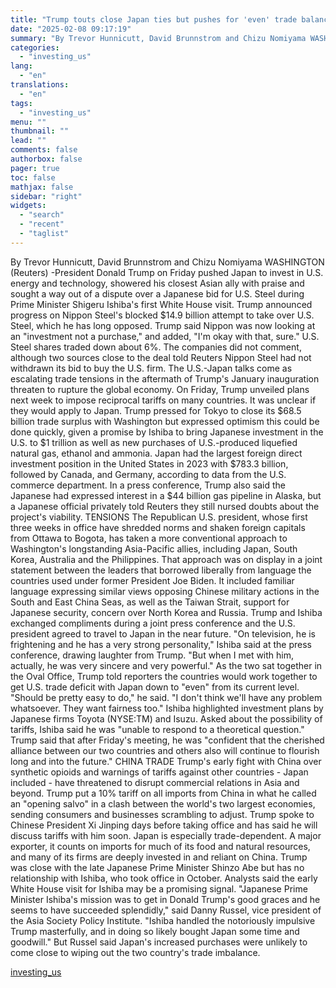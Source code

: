 ```yaml
---
title: "Trump touts close Japan ties but pushes for 'even' trade balance"
date: "2025-02-08 09:17:19"
summary: "By Trevor Hunnicutt, David Brunnstrom and Chizu Nomiyama WASHINGTON (Reuters) -President Donald Trump on Friday pushed Japan to invest in U.S. energy and technology, showered his closest Asian ally with praise and sought a way out of a dispute over a Japanese bid for U.S. Steel during Prime Minister Shigeru..."
categories:
  - "investing_us"
lang:
  - "en"
translations:
  - "en"
tags:
  - "investing_us"
menu: ""
thumbnail: ""
lead: ""
comments: false
authorbox: false
pager: true
toc: false
mathjax: false
sidebar: "right"
widgets:
  - "search"
  - "recent"
  - "taglist"
---
```


By Trevor Hunnicutt, David Brunnstrom and Chizu Nomiyama WASHINGTON (Reuters) -President Donald Trump on Friday pushed Japan to invest in U.S. energy and technology, showered his closest Asian ally with praise and sought a way out of a dispute over a Japanese bid for U.S. Steel during Prime Minister Shigeru Ishiba's first White House visit. Trump announced progress on Nippon Steel's blocked $14.9 billion attempt to take over U.S. Steel, which he has long opposed. Trump said Nippon was now looking at an "investment not a purchase," and added, "I'm okay with that, sure." U.S. Steel shares traded down about 6%. The companies did not comment, although two sources close to the deal told Reuters Nippon Steel had not withdrawn its bid to buy the U.S. firm. The U.S.-Japan talks come as escalating trade tensions in the aftermath of Trump's January inauguration threaten to rupture the global economy. On Friday, Trump unveiled plans next week to impose reciprocal tariffs on many countries. It was unclear if they would apply to Japan. Trump pressed for Tokyo to close its $68.5 billion trade surplus with Washington but expressed optimism this could be done quickly, given a promise by Ishiba to bring Japanese investment in the U.S. to $1 trillion as well as new purchases of U.S.-produced liquefied natural gas, ethanol and ammonia. Japan had the largest foreign direct investment position in the United States in 2023 with $783.3 billion, followed by Canada, and Germany, according to data from the U.S. commerce department. In a press conference, Trump also said the Japanese had expressed interest in a $44 billion gas pipeline in Alaska, but a Japanese official privately told Reuters they still nursed doubts about the project's viability. TENSIONS The Republican U.S. president, whose first three weeks in office have shredded norms and shaken foreign capitals from Ottawa to Bogota, has taken a more conventional approach to Washington's longstanding Asia-Pacific allies, including Japan, South Korea, Australia and the Philippines. That approach was on display in a joint statement between the leaders that borrowed liberally from language the countries used under former President Joe Biden. It included familiar language expressing similar views opposing Chinese military actions in the South and East China Seas, as well as the Taiwan Strait, support for Japanese security, concern over North Korea and Russia. Trump and Ishiba exchanged compliments during a joint press conference and the U.S. president agreed to travel to Japan in the near future. "On television, he is frightening and he has a very strong personality," Ishiba said at the press conference, drawing laughter from Trump. "But when I met with him, actually, he was very sincere and very powerful." As the two sat together in the Oval Office, Trump told reporters the countries would work together to get U.S. trade deficit with Japan down to "even" from its current level. "Should be pretty easy to do," he said. "I don't think we'll have any problem whatsoever. They want fairness too." Ishiba highlighted investment plans by Japanese firms Toyota (NYSE:TM) and Isuzu. Asked about the possibility of tariffs, Ishiba said he was "unable to respond to a theoretical question." Trump said that after Friday's meeting, he was "confident that the cherished alliance between our two countries and others also will continue to flourish long and into the future." CHINA TRADE Trump's early fight with China over synthetic opioids and warnings of tariffs against other countries - Japan included - have threatened to disrupt commercial relations in Asia and beyond. Trump put a 10% tariff on all imports from China in what he called an "opening salvo" in a clash between the world's two largest economies, sending consumers and businesses scrambling to adjust. Trump spoke to Chinese President Xi Jinping days before taking office and has said he will discuss tariffs with him soon. Japan is especially trade-dependent. A major exporter, it counts on imports for much of its food and natural resources, and many of its firms are deeply invested in and reliant on China. Trump was close with the late Japanese Prime Minister Shinzo Abe but has no relationship with Ishiba, who took office in October. Analysts said the early White House visit for Ishiba may be a promising signal. "Japanese Prime Minister Ishiba's mission was to get in Donald Trump's good graces and he seems to have succeeded splendidly," said Danny Russel, vice president of the Asia Society Policy Institute. "Ishiba handled the notoriously impulsive Trump masterfully, and in doing so likely bought Japan some time and goodwill." But Russel said Japan's increased purchases were unlikely to come close to wiping out the two country's trade imbalance.

[investing_us](https://www.investing.com/news/economic-indicators/trump-meets-japans-ishiba-as-china-trade-war-simmers-3855502)
